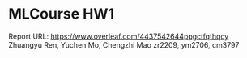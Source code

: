 # MLCourse HW1

Report URL: https://www.overleaf.com/4437542644ppgctfqthqcy
Zhuangyu Ren, Yuchen Mo, Chengzhi Mao
zr2209, ym2706, cm3797
